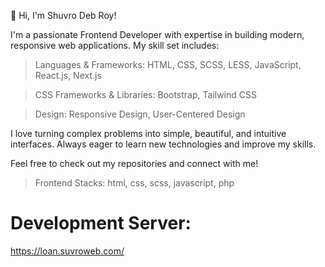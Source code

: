 👋 Hi, I'm Shuvro Deb Roy!

I'm a passionate Frontend Developer with expertise in building modern, responsive web applications. My skill set includes:

> Languages & Frameworks: HTML, CSS, SCSS, LESS, JavaScript, React.js, Next.js

> CSS Frameworks & Libraries: Bootstrap, Tailwind CSS

> Design: Responsive Design, User-Centered Design

I love turning complex problems into simple, beautiful, and intuitive interfaces. Always eager to learn new technologies and improve my skills.

Feel free to check out my repositories and connect with me!

> Frontend Stacks: html, css, scss, javascript, php

# Development Server:
https://loan.suvroweb.com/
